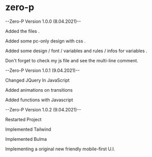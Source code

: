 # zero-p

--Zero-P Version 1.0.0 (8.04.2021)--

Added the files .

Added some pc-only design with css .

Added some design / font / variables and rules / infos for variables .

Don't forget to check my js file and see the multi-line comment.

--Zero-P Version 1.0.1 (9.04.2021)--

Changed JQuery In JavaScript

Added animations on transitions

Added functions with Javascript

--Zero-P Version 1.0.2 (9.04.2021)--

Restarted Project

Implemented Tailwind

Implemented Bulma

Implementing a original new friendly mobile-first U.I.